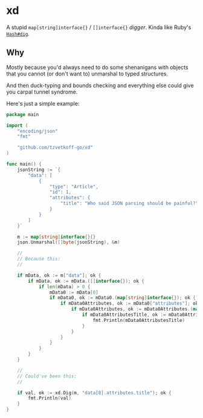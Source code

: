 # xd

A stupid `map[string]interface{}` / `[]interface{}` _digger_. Kinda like Ruby's [`Hash#dig`](https://ruby-doc.org/core-2.3.0/Hash.html#method-i-dig).

## Why

Mostly because you'd always need to do some shenanigans with objects that you cannot (or don't want to) unmarshal to typed structures.

And then duck-typing and bounds checking and everything else could give you carpal tunnel syndrome.

Here's just a simple example:

``` go
package main

import (
	"encoding/json"
	"fmt"

	"github.com/tzvetkoff-go/xd"
)

func main() {
	jsonString := `{
		"data": [
			{
				"type": "Article",
				"id": 1,
				"attributes": {
					"title": "Who said JSON parsing should be painful?"
				}
			}
		]
	}`

	m := map[string]interface{}{}
	json.Unmarshal([]byte(jsonString), &m)

	//
	// Because this:
	//

	if mData, ok := m["data"]; ok {
		if mData, ok := mData.([]interface{}); ok {
			if len(mData) > 0 {
				mData0 := mData[0]
				if mData0, ok := mData0.(map[string]interface{}); ok {
					if mData0Attributes, ok := mData0["attributes"]; ok {
						if mData0Attributes, ok := mData0Attributes.(map[string]interface{}); ok {
							if mData0AttributesTitle, ok := mData0Attributes["title"]; ok {
								fmt.Println(mData0AttributesTitle)
							}
						}
					}
				}
			}
		}
	}

	//
	// Could've been this:
	//

	if val, ok := xd.Dig(m, "data[0].attributes.title"); ok {
		fmt.Println(val)
	}
}
```
